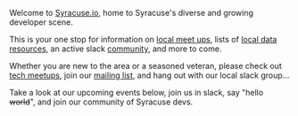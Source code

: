 Welcome to [Syracuse.io](http://syracuse.io), home to Syracuse's diverse and growing developer scene.

This is your one stop for information on [local meet ups](/groups/), lists of [local data
resources](/resources/), an active slack [community](/community/), and more to come.

Whether you are new to the area or a seasoned veteran, please check
out [tech meetups](/groups), join our
[mailing list](https://tinyletter.com/syracuseio), and hang out
with our local slack group...

<center><script async defer src="https://syracuseio.now.sh/slackin.js?large"></script></center>

Take a look at our upcoming events below, join us in slack, say
"hello ~~world~~", and join our community of Syracuse devs.

